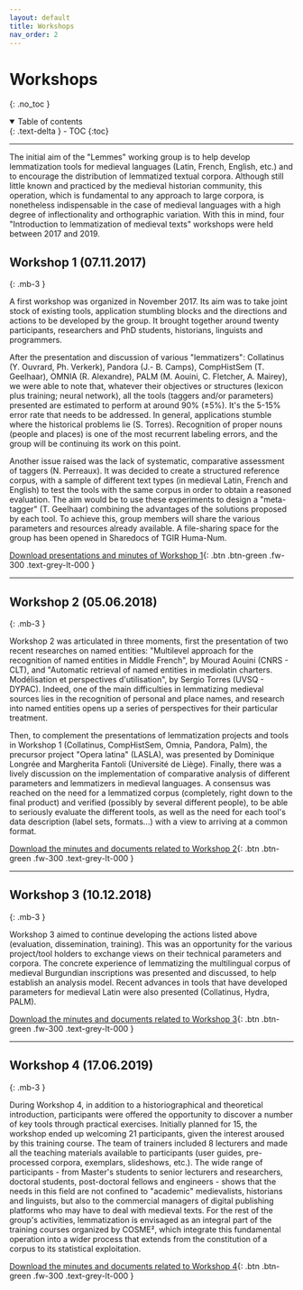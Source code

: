 ```yaml
---
layout: default
title: Workshops
nav_order: 2
---
```


# Workshops
{: .no_toc }

<details open markdown="block">
  <summary>
    Table of contents
  </summary>
  {: .text-delta }
- TOC
{:toc}
</details>

---

The initial aim of the "Lemmes" working group is to help develop lemmatization tools for medieval languages (Latin, French, English, etc.) and to encourage the distribution of lemmatized textual corpora. Although still little known and practiced by the medieval historian community, this operation, which is fundamental to any approach to large corpora, is nonetheless indispensable in the case of medieval languages with a high degree of inflectionality and orthographic variation. With this in mind, four "Introduction to lemmatization of medieval texts" workshops were held between 2017 and 2019.

## Workshop 1 (07.11.2017)
{: .mb-3 }

A first workshop was organized in November 2017. Its aim was to take joint stock of existing tools, application stumbling blocks and the directions and actions to be developed by the group. It brought together around twenty participants, researchers and PhD students, historians, linguists and programmers.

After the presentation and discussion of various "lemmatizers": Collatinus (Y. Ouvrard, Ph. Verkerk), Pandora (J.- B. Camps), CompHistSem (T. Geelhaar), OMNIA (R. Alexandre), PALM (M. Aouini, C. Fletcher, A. Mairey), we were able to note that, whatever their objectives or structures (lexicon plus training; neural network), all the tools (taggers and/or parameters) presented are estimated to perform at around 90% (±5%). It's the 5-15% error rate that needs to be addressed. In general, applications stumble where the historical problems lie (S. Torres). Recognition of proper nouns (people and places) is one of the most recurrent labeling errors, and the group will be continuing its work on this point.

Another issue raised was the lack of systematic, comparative assessment of taggers (N. Perreaux). It was decided to create a structured reference corpus, with a sample of different text types (in medieval Latin, French and English) to test the tools with the same corpus in order to obtain a reasoned evaluation. The aim would be to use these experiments to design a "meta-tagger" (T. Geelhaar) combining the advantages of the solutions proposed by each tool. To achieve this, group members will share the various parameters and resources already available. A file-sharing space for the group has been opened in Sharedocs of TGIR Huma-Num.

[Download presentations and minutes of Workshop 1](/assets/doc/Atelier-1-[07.11.2017].zip){: .btn .btn-green .fw-300 .text-grey-lt-000 }

---

## Workshop 2 (05.06.2018)
{: .mb-3 }

Workshop 2 was articulated in three moments, first the presentation of two recent researches on named entities: "Multilevel approach for the recognition of named entities in Middle French", by Mourad Aouini (CNRS - CLT), and "Automatic retrieval of named entities in mediolatin charters. Modélisation et perspectives d'utilisation", by Sergio Torres (UVSQ - DYPAC). Indeed, one of the main difficulties in lemmatizing medieval sources lies in the recognition of personal and place names, and research into named entities opens up a series of perspectives for their particular treatment.

Then, to complement the presentations of lemmatization projects and tools in Workshop 1 (Collatinus, CompHistSem, Omnia, Pandora, Palm), the precursor project "Opera latina" (LASLA), was presented by Dominique Longrée and Margherita Fantoli (Université de Liège). Finally, there was a lively discussion on the implementation of comparative analysis of different parameters and lemmatizers in medieval languages. A consensus was reached on the need for a lemmatized corpus (completely, right down to the final product) and verified (possibly by several different people), to be able to seriously evaluate the different tools, as well as the need for each tool's data description (label sets, formats...) with a view to arriving at a common format.

[Download the minutes and documents related to Workshop 2](/assets/doc/Atelier-2-[05.06.2018].zip){: .btn .btn-green .fw-300 .text-grey-lt-000 }

---

## Workshop 3 (10.12.2018)
{: .mb-3 }

Workshop 3 aimed to continue developing the actions listed above (evaluation, dissemination, training). This was an opportunity for the various project/tool holders to exchange views on their technical parameters and corpora. The concrete experience of lemmatizing the multilingual corpus of medieval Burgundian inscriptions was presented and discussed, to help establish an analysis model. Recent advances in tools that have developed parameters for medieval Latin were also presented (Collatinus, Hydra, PALM).

[Download the minutes and documents related to Workshop 3](/assets/doc/Atelier-3-[10.12.2018].zip){: .btn .btn-green .fw-300 .text-grey-lt-000 }

---

## Workshop 4 (17.06.2019)
{: .mb-3 }

During Workshop 4, in addition to a historiographical and theoretical introduction, participants were offered the opportunity to discover a number of key tools through practical exercises. Initially planned for 15, the workshop ended up welcoming 21 participants, given the interest aroused by this training course. The team of trainers included 8 lecturers and made all the teaching materials available to participants (user guides, pre-processed corpora, exemplars, slideshows, etc.). The wide range of participants - from Master's students to senior lecturers and researchers, doctoral students, post-doctoral fellows and engineers - shows that the needs in this field are not confined to "academic" medievalists, historians and linguists, but also to the commercial managers of digital publishing platforms who may have to deal with medieval texts. For the rest of the group's activities, lemmatization is envisaged as an integral part of the training courses organized by COSME², which integrate this fundamental operation into a wider process that extends from the constitution of a corpus to its statistical exploitation.

[Download the minutes and documents related to Workshop 4](/assets/doc/Atelier-4-[17.06.2019].zip){: .btn .btn-green .fw-300 .text-grey-lt-000 }

